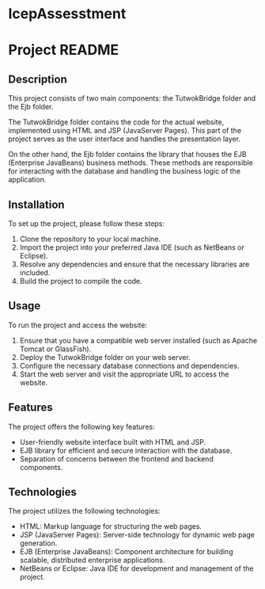 # IcepAssesstment
# Project README

## Description

This project consists of two main components: the TutwokBridge folder and the Ejb folder.

The TutwokBridge folder contains the code for the actual website, implemented using HTML and JSP (JavaServer Pages). This part of the project serves as the user interface and handles the presentation layer.

On the other hand, the Ejb folder contains the library that houses the EJB (Enterprise JavaBeans) business methods. These methods are responsible for interacting with the database and handling the business logic of the application.

## Installation

To set up the project, please follow these steps:

1. Clone the repository to your local machine.
2. Import the project into your preferred Java IDE (such as NetBeans or Eclipse).
3. Resolve any dependencies and ensure that the necessary libraries are included.
4. Build the project to compile the code.

## Usage

To run the project and access the website:

1. Ensure that you have a compatible web server installed (such as Apache Tomcat or GlassFish).
2. Deploy the TutwokBridge folder on your web server.
3. Configure the necessary database connections and dependencies.
4. Start the web server and visit the appropriate URL to access the website.

## Features

The project offers the following key features:

- User-friendly website interface built with HTML and JSP.
- EJB library for efficient and secure interaction with the database.
- Separation of concerns between the frontend and backend components.

## Technologies

The project utilizes the following technologies:

- HTML: Markup language for structuring the web pages.
- JSP (JavaServer Pages): Server-side technology for dynamic web page generation.
- EJB (Enterprise JavaBeans): Component architecture for building scalable, distributed enterprise applications.
- NetBeans or Eclipse: Java IDE for development and management of the project.
